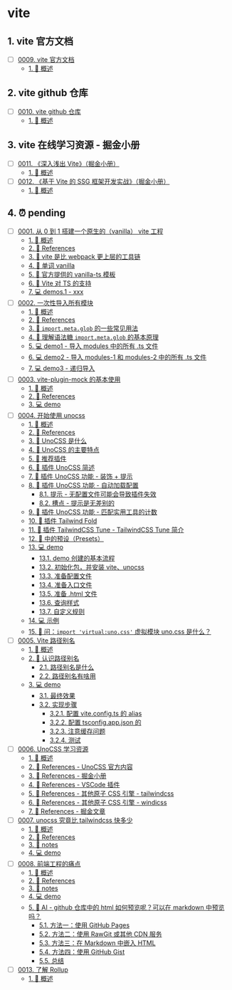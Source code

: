 # vite


## 1. vite 官方文档

- [ ] [0009. vite 官方文档](https://tdahuyou.github.io/TNotes.vite/notes/0009.%20vite%20%E5%AE%98%E6%96%B9%E6%96%87%E6%A1%A3/README)
  - [1. 📝 概述](https://tdahuyou.github.io/TNotes.vite/notes/0009.%20vite%20%E5%AE%98%E6%96%B9%E6%96%87%E6%A1%A3/README#1--概述)

## 2. vite github 仓库

- [ ] [0010. vite github 仓库](https://tdahuyou.github.io/TNotes.vite/notes/0010.%20vite%20github%20%E4%BB%93%E5%BA%93/README)
  - [1. 📝 概述](https://tdahuyou.github.io/TNotes.vite/notes/0010.%20vite%20github%20%E4%BB%93%E5%BA%93/README#1--概述)

## 3. vite 在线学习资源 - 掘金小册

- [ ] [0011. 《深入浅出 Vite》（掘金小册）](https://tdahuyou.github.io/TNotes.vite/notes/0011.%20%E3%80%8A%E6%B7%B1%E5%85%A5%E6%B5%85%E5%87%BA%20Vite%E3%80%8B%EF%BC%88%E6%8E%98%E9%87%91%E5%B0%8F%E5%86%8C%EF%BC%89/README)
  - [1. 📝 概述](https://tdahuyou.github.io/TNotes.vite/notes/0011.%20%E3%80%8A%E6%B7%B1%E5%85%A5%E6%B5%85%E5%87%BA%20Vite%E3%80%8B%EF%BC%88%E6%8E%98%E9%87%91%E5%B0%8F%E5%86%8C%EF%BC%89/README#1--概述)
- [ ] [0012. 《基于 Vite 的 SSG 框架开发实战》（掘金小册）](https://tdahuyou.github.io/TNotes.vite/notes/0012.%20%E3%80%8A%E5%9F%BA%E4%BA%8E%20Vite%20%E7%9A%84%20SSG%20%E6%A1%86%E6%9E%B6%E5%BC%80%E5%8F%91%E5%AE%9E%E6%88%98%E3%80%8B%EF%BC%88%E6%8E%98%E9%87%91%E5%B0%8F%E5%86%8C%EF%BC%89/README)
  - [1. 📝 概述](https://tdahuyou.github.io/TNotes.vite/notes/0012.%20%E3%80%8A%E5%9F%BA%E4%BA%8E%20Vite%20%E7%9A%84%20SSG%20%E6%A1%86%E6%9E%B6%E5%BC%80%E5%8F%91%E5%AE%9E%E6%88%98%E3%80%8B%EF%BC%88%E6%8E%98%E9%87%91%E5%B0%8F%E5%86%8C%EF%BC%89/README#1--概述)

## 4. ⏰ pending

- [ ] [0001. 从 0 到 1 搭建一个原生的（vanilla） vite 工程](https://tdahuyou.github.io/TNotes.vite/notes/0001.%20%E4%BB%8E%200%20%E5%88%B0%201%20%E6%90%AD%E5%BB%BA%E4%B8%80%E4%B8%AA%E5%8E%9F%E7%94%9F%E7%9A%84%EF%BC%88vanilla%EF%BC%89%20vite%20%E5%B7%A5%E7%A8%8B/README)
  - [1. 📝 概述](https://tdahuyou.github.io/TNotes.vite/notes/0001.%20%E4%BB%8E%200%20%E5%88%B0%201%20%E6%90%AD%E5%BB%BA%E4%B8%80%E4%B8%AA%E5%8E%9F%E7%94%9F%E7%9A%84%EF%BC%88vanilla%EF%BC%89%20vite%20%E5%B7%A5%E7%A8%8B/README#1--概述)
  - [2. 🔗 References](https://tdahuyou.github.io/TNotes.vite/notes/0001.%20%E4%BB%8E%200%20%E5%88%B0%201%20%E6%90%AD%E5%BB%BA%E4%B8%80%E4%B8%AA%E5%8E%9F%E7%94%9F%E7%9A%84%EF%BC%88vanilla%EF%BC%89%20vite%20%E5%B7%A5%E7%A8%8B/README#2--references)
  - [3. 📒 vite 是比 webpack 更上层的工具链](https://tdahuyou.github.io/TNotes.vite/notes/0001.%20%E4%BB%8E%200%20%E5%88%B0%201%20%E6%90%AD%E5%BB%BA%E4%B8%80%E4%B8%AA%E5%8E%9F%E7%94%9F%E7%9A%84%EF%BC%88vanilla%EF%BC%89%20vite%20%E5%B7%A5%E7%A8%8B/README#3--vite-是比-webpack-更上层的工具链)
  - [4. 📒 单词 vanilla](https://tdahuyou.github.io/TNotes.vite/notes/0001.%20%E4%BB%8E%200%20%E5%88%B0%201%20%E6%90%AD%E5%BB%BA%E4%B8%80%E4%B8%AA%E5%8E%9F%E7%94%9F%E7%9A%84%EF%BC%88vanilla%EF%BC%89%20vite%20%E5%B7%A5%E7%A8%8B/README#4--单词-vanilla)
  - [5. 📒 官方提供的 vanilla-ts 模板](https://tdahuyou.github.io/TNotes.vite/notes/0001.%20%E4%BB%8E%200%20%E5%88%B0%201%20%E6%90%AD%E5%BB%BA%E4%B8%80%E4%B8%AA%E5%8E%9F%E7%94%9F%E7%9A%84%EF%BC%88vanilla%EF%BC%89%20vite%20%E5%B7%A5%E7%A8%8B/README#5--官方提供的-vanilla-ts-模板)
  - [6. 📒 Vite 对 TS 的支持](https://tdahuyou.github.io/TNotes.vite/notes/0001.%20%E4%BB%8E%200%20%E5%88%B0%201%20%E6%90%AD%E5%BB%BA%E4%B8%80%E4%B8%AA%E5%8E%9F%E7%94%9F%E7%9A%84%EF%BC%88vanilla%EF%BC%89%20vite%20%E5%B7%A5%E7%A8%8B/README#6--vite-对-ts-的支持)
  - [7. 💻 demos.1 - xxx](https://tdahuyou.github.io/TNotes.vite/notes/0001.%20%E4%BB%8E%200%20%E5%88%B0%201%20%E6%90%AD%E5%BB%BA%E4%B8%80%E4%B8%AA%E5%8E%9F%E7%94%9F%E7%9A%84%EF%BC%88vanilla%EF%BC%89%20vite%20%E5%B7%A5%E7%A8%8B/README#7--demos1---xxx)
- [ ] [0002. 一次性导入所有模块](https://tdahuyou.github.io/TNotes.vite/notes/0002.%20%E4%B8%80%E6%AC%A1%E6%80%A7%E5%AF%BC%E5%85%A5%E6%89%80%E6%9C%89%E6%A8%A1%E5%9D%97/README)
  - [1. 📝 概述](https://tdahuyou.github.io/TNotes.vite/notes/0002.%20%E4%B8%80%E6%AC%A1%E6%80%A7%E5%AF%BC%E5%85%A5%E6%89%80%E6%9C%89%E6%A8%A1%E5%9D%97/README#1--概述)
  - [2. 🔗 References](https://tdahuyou.github.io/TNotes.vite/notes/0002.%20%E4%B8%80%E6%AC%A1%E6%80%A7%E5%AF%BC%E5%85%A5%E6%89%80%E6%9C%89%E6%A8%A1%E5%9D%97/README#2--references)
  - [3. 📒 `import.meta.glob` 的一些常见用法](https://tdahuyou.github.io/TNotes.vite/notes/0002.%20%E4%B8%80%E6%AC%A1%E6%80%A7%E5%AF%BC%E5%85%A5%E6%89%80%E6%9C%89%E6%A8%A1%E5%9D%97/README#3--importmetaglob-的一些常见用法)
  - [4. 📒 理解语法糖 `import.meta.glob` 的基本原理](https://tdahuyou.github.io/TNotes.vite/notes/0002.%20%E4%B8%80%E6%AC%A1%E6%80%A7%E5%AF%BC%E5%85%A5%E6%89%80%E6%9C%89%E6%A8%A1%E5%9D%97/README#4--理解语法糖-importmetaglob-的基本原理)
  - [5. 💻 demo1 - 导入 modules 中的所有 .ts 文件](https://tdahuyou.github.io/TNotes.vite/notes/0002.%20%E4%B8%80%E6%AC%A1%E6%80%A7%E5%AF%BC%E5%85%A5%E6%89%80%E6%9C%89%E6%A8%A1%E5%9D%97/README#5--demo1---导入-modules-中的所有-ts-文件)
  - [6. 💻 demo2 - 导入 modules-1 和 modules-2 中的所有 .ts 文件](https://tdahuyou.github.io/TNotes.vite/notes/0002.%20%E4%B8%80%E6%AC%A1%E6%80%A7%E5%AF%BC%E5%85%A5%E6%89%80%E6%9C%89%E6%A8%A1%E5%9D%97/README#6--demo2---导入-modules-1-和-modules-2-中的所有-ts-文件)
  - [7. 💻 demo3 - 递归导入](https://tdahuyou.github.io/TNotes.vite/notes/0002.%20%E4%B8%80%E6%AC%A1%E6%80%A7%E5%AF%BC%E5%85%A5%E6%89%80%E6%9C%89%E6%A8%A1%E5%9D%97/README#7--demo3---递归导入)
- [ ] [0003. vite-plugin-mock 的基本使用](https://tdahuyou.github.io/TNotes.vite/notes/0003.%20vite-plugin-mock%20%E7%9A%84%E5%9F%BA%E6%9C%AC%E4%BD%BF%E7%94%A8/README)
  - [1. 📝 概述](https://tdahuyou.github.io/TNotes.vite/notes/0003.%20vite-plugin-mock%20%E7%9A%84%E5%9F%BA%E6%9C%AC%E4%BD%BF%E7%94%A8/README#1--概述)
  - [2. 🔗 References](https://tdahuyou.github.io/TNotes.vite/notes/0003.%20vite-plugin-mock%20%E7%9A%84%E5%9F%BA%E6%9C%AC%E4%BD%BF%E7%94%A8/README#2--references)
  - [3. 💻 demo](https://tdahuyou.github.io/TNotes.vite/notes/0003.%20vite-plugin-mock%20%E7%9A%84%E5%9F%BA%E6%9C%AC%E4%BD%BF%E7%94%A8/README#3--demo)
- [ ] [0004. 开始使用 unocss](https://tdahuyou.github.io/TNotes.vite/notes/0004.%20%E5%BC%80%E5%A7%8B%E4%BD%BF%E7%94%A8%20unocss/README)
  - [1. 📝 概述](https://tdahuyou.github.io/TNotes.vite/notes/0004.%20%E5%BC%80%E5%A7%8B%E4%BD%BF%E7%94%A8%20unocss/README#1--概述)
  - [2. 🔗 References](https://tdahuyou.github.io/TNotes.vite/notes/0004.%20%E5%BC%80%E5%A7%8B%E4%BD%BF%E7%94%A8%20unocss/README#2--references)
  - [3. 📒 UnoCSS 是什么](https://tdahuyou.github.io/TNotes.vite/notes/0004.%20%E5%BC%80%E5%A7%8B%E4%BD%BF%E7%94%A8%20unocss/README#3--unocss-是什么)
  - [4. 📒 UnoCSS 的主要特点](https://tdahuyou.github.io/TNotes.vite/notes/0004.%20%E5%BC%80%E5%A7%8B%E4%BD%BF%E7%94%A8%20unocss/README#4--unocss-的主要特点)
  - [5. 📒 推荐插件](https://tdahuyou.github.io/TNotes.vite/notes/0004.%20%E5%BC%80%E5%A7%8B%E4%BD%BF%E7%94%A8%20unocss/README#5--推荐插件)
  - [6. 📒 插件 UnoCSS 简述](https://tdahuyou.github.io/TNotes.vite/notes/0004.%20%E5%BC%80%E5%A7%8B%E4%BD%BF%E7%94%A8%20unocss/README#6--插件-unocss-简述)
  - [7. 📒 插件 UnoCSS 功能 - 装饰 + 提示](https://tdahuyou.github.io/TNotes.vite/notes/0004.%20%E5%BC%80%E5%A7%8B%E4%BD%BF%E7%94%A8%20unocss/README#7--插件-unocss-功能---装饰--提示)
  - [8. 📒 插件 UnoCSS 功能 - 自动加载配置](https://tdahuyou.github.io/TNotes.vite/notes/0004.%20%E5%BC%80%E5%A7%8B%E4%BD%BF%E7%94%A8%20unocss/README#8--插件-unocss-功能---自动加载配置)
    - [8.1. 提示 - 无配置文件可能会导致插件失效](https://tdahuyou.github.io/TNotes.vite/notes/0004.%20%E5%BC%80%E5%A7%8B%E4%BD%BF%E7%94%A8%20unocss/README#81-提示---无配置文件可能会导致插件失效)
    - [8.2. 槽点 - 提示是无差别的](https://tdahuyou.github.io/TNotes.vite/notes/0004.%20%E5%BC%80%E5%A7%8B%E4%BD%BF%E7%94%A8%20unocss/README#82-槽点---提示是无差别的)
  - [9. 📒 插件 UnoCSS 功能 - 匹配实用工具的计数](https://tdahuyou.github.io/TNotes.vite/notes/0004.%20%E5%BC%80%E5%A7%8B%E4%BD%BF%E7%94%A8%20unocss/README#9--插件-unocss-功能---匹配实用工具的计数)
  - [10. 📒 插件 Tailwind Fold](https://tdahuyou.github.io/TNotes.vite/notes/0004.%20%E5%BC%80%E5%A7%8B%E4%BD%BF%E7%94%A8%20unocss/README#10--插件-tailwind-fold)
  - [11. 📒 插件 TailwindCSS Tune - TailwindCSS Tune 简介](https://tdahuyou.github.io/TNotes.vite/notes/0004.%20%E5%BC%80%E5%A7%8B%E4%BD%BF%E7%94%A8%20unocss/README#11--插件-tailwindcss-tune---tailwindcss-tune-简介)
  - [12. 📒 中的预设（Presets）](https://tdahuyou.github.io/TNotes.vite/notes/0004.%20%E5%BC%80%E5%A7%8B%E4%BD%BF%E7%94%A8%20unocss/README#12--中的预设presets)
  - [13. 💻 demo](https://tdahuyou.github.io/TNotes.vite/notes/0004.%20%E5%BC%80%E5%A7%8B%E4%BD%BF%E7%94%A8%20unocss/README#13--demo)
    - [13.1. demo 创建的基本流程](https://tdahuyou.github.io/TNotes.vite/notes/0004.%20%E5%BC%80%E5%A7%8B%E4%BD%BF%E7%94%A8%20unocss/README#131-demo-创建的基本流程)
    - [13.2. 初始化包，并安装 vite、unocss](https://tdahuyou.github.io/TNotes.vite/notes/0004.%20%E5%BC%80%E5%A7%8B%E4%BD%BF%E7%94%A8%20unocss/README#132-初始化包并安装-viteunocss)
    - [13.3. 准备配置文件](https://tdahuyou.github.io/TNotes.vite/notes/0004.%20%E5%BC%80%E5%A7%8B%E4%BD%BF%E7%94%A8%20unocss/README#133-准备配置文件)
    - [13.4. 准备入口文件](https://tdahuyou.github.io/TNotes.vite/notes/0004.%20%E5%BC%80%E5%A7%8B%E4%BD%BF%E7%94%A8%20unocss/README#134-准备入口文件)
    - [13.5. 准备 .html 文件](https://tdahuyou.github.io/TNotes.vite/notes/0004.%20%E5%BC%80%E5%A7%8B%E4%BD%BF%E7%94%A8%20unocss/README#135-准备-html-文件)
    - [13.6. 查询样式](https://tdahuyou.github.io/TNotes.vite/notes/0004.%20%E5%BC%80%E5%A7%8B%E4%BD%BF%E7%94%A8%20unocss/README#136-查询样式)
    - [13.7. 自定义规则](https://tdahuyou.github.io/TNotes.vite/notes/0004.%20%E5%BC%80%E5%A7%8B%E4%BD%BF%E7%94%A8%20unocss/README#137-自定义规则)
  - [14. 💻 示例](https://tdahuyou.github.io/TNotes.vite/notes/0004.%20%E5%BC%80%E5%A7%8B%E4%BD%BF%E7%94%A8%20unocss/README#14--示例)
  - [15. 🤔 问：`import 'virtual:uno.css'` 虚拟模块 uno.css 是什么？](https://tdahuyou.github.io/TNotes.vite/notes/0004.%20%E5%BC%80%E5%A7%8B%E4%BD%BF%E7%94%A8%20unocss/README#15--问import-virtualunocss-虚拟模块-unocss-是什么)
- [ ] [0005. Vite 路径别名](https://tdahuyou.github.io/TNotes.vite/notes/0005.%20Vite%20%E8%B7%AF%E5%BE%84%E5%88%AB%E5%90%8D/README)
  - [1. 📝 概述](https://tdahuyou.github.io/TNotes.vite/notes/0005.%20Vite%20%E8%B7%AF%E5%BE%84%E5%88%AB%E5%90%8D/README#1--概述)
  - [2. 📒 认识路径别名](https://tdahuyou.github.io/TNotes.vite/notes/0005.%20Vite%20%E8%B7%AF%E5%BE%84%E5%88%AB%E5%90%8D/README#2--认识路径别名)
    - [2.1. 路径别名是什么](https://tdahuyou.github.io/TNotes.vite/notes/0005.%20Vite%20%E8%B7%AF%E5%BE%84%E5%88%AB%E5%90%8D/README#21-路径别名是什么)
    - [2.2. 路径别名有啥用](https://tdahuyou.github.io/TNotes.vite/notes/0005.%20Vite%20%E8%B7%AF%E5%BE%84%E5%88%AB%E5%90%8D/README#22-路径别名有啥用)
  - [3. 💻 demo](https://tdahuyou.github.io/TNotes.vite/notes/0005.%20Vite%20%E8%B7%AF%E5%BE%84%E5%88%AB%E5%90%8D/README#3--demo)
    - [3.1. 最终效果](https://tdahuyou.github.io/TNotes.vite/notes/0005.%20Vite%20%E8%B7%AF%E5%BE%84%E5%88%AB%E5%90%8D/README#31-最终效果)
    - [3.2. 实现步骤](https://tdahuyou.github.io/TNotes.vite/notes/0005.%20Vite%20%E8%B7%AF%E5%BE%84%E5%88%AB%E5%90%8D/README#32-实现步骤)
      - [3.2.1. 配置 vite.config.ts 的 alias](https://tdahuyou.github.io/TNotes.vite/notes/0005.%20Vite%20%E8%B7%AF%E5%BE%84%E5%88%AB%E5%90%8D/README#321-配置-viteconfigts-的-alias)
      - [3.2.2. 配置 tsconfig.app.json 的](https://tdahuyou.github.io/TNotes.vite/notes/0005.%20Vite%20%E8%B7%AF%E5%BE%84%E5%88%AB%E5%90%8D/README#322-配置-tsconfigappjson-的)
      - [3.2.3. 注意缓存问题](https://tdahuyou.github.io/TNotes.vite/notes/0005.%20Vite%20%E8%B7%AF%E5%BE%84%E5%88%AB%E5%90%8D/README#323-注意缓存问题)
      - [3.2.4. 测试](https://tdahuyou.github.io/TNotes.vite/notes/0005.%20Vite%20%E8%B7%AF%E5%BE%84%E5%88%AB%E5%90%8D/README#324-测试)
- [ ] [0006. UnoCSS 学习资源](https://tdahuyou.github.io/TNotes.vite/notes/0006.%20UnoCSS%20%E5%AD%A6%E4%B9%A0%E8%B5%84%E6%BA%90/README)
  - [1. 📝 概述](https://tdahuyou.github.io/TNotes.vite/notes/0006.%20UnoCSS%20%E5%AD%A6%E4%B9%A0%E8%B5%84%E6%BA%90/README#1--概述)
  - [2. 🔗 References - UnoCSS 官方内容](https://tdahuyou.github.io/TNotes.vite/notes/0006.%20UnoCSS%20%E5%AD%A6%E4%B9%A0%E8%B5%84%E6%BA%90/README#2--references---unocss-官方内容)
  - [3. 🔗 References - 掘金小册](https://tdahuyou.github.io/TNotes.vite/notes/0006.%20UnoCSS%20%E5%AD%A6%E4%B9%A0%E8%B5%84%E6%BA%90/README#3--references---掘金小册)
  - [4. 🔗 References - VSCode 插件](https://tdahuyou.github.io/TNotes.vite/notes/0006.%20UnoCSS%20%E5%AD%A6%E4%B9%A0%E8%B5%84%E6%BA%90/README#4--references---vscode-插件)
  - [5. 🔗 References - 其他原子 CSS 引擎 - tailwindcss](https://tdahuyou.github.io/TNotes.vite/notes/0006.%20UnoCSS%20%E5%AD%A6%E4%B9%A0%E8%B5%84%E6%BA%90/README#5--references---其他原子-css-引擎---tailwindcss)
  - [6. 🔗 References - 其他原子 CSS 引擎 - windicss](https://tdahuyou.github.io/TNotes.vite/notes/0006.%20UnoCSS%20%E5%AD%A6%E4%B9%A0%E8%B5%84%E6%BA%90/README#6--references---其他原子-css-引擎---windicss)
  - [7. 🔗 References - 掘金文章](https://tdahuyou.github.io/TNotes.vite/notes/0006.%20UnoCSS%20%E5%AD%A6%E4%B9%A0%E8%B5%84%E6%BA%90/README#7--references---掘金文章)
- [ ] [0007. unocss 究竟比 tailwindcss 快多少](https://tdahuyou.github.io/TNotes.vite/notes/0007.%20unocss%20%E7%A9%B6%E7%AB%9F%E6%AF%94%20tailwindcss%20%E5%BF%AB%E5%A4%9A%E5%B0%91/README)
  - [1. 📝 概述](https://tdahuyou.github.io/TNotes.vite/notes/0007.%20unocss%20%E7%A9%B6%E7%AB%9F%E6%AF%94%20tailwindcss%20%E5%BF%AB%E5%A4%9A%E5%B0%91/README#1--概述)
  - [2. 🔗 References](https://tdahuyou.github.io/TNotes.vite/notes/0007.%20unocss%20%E7%A9%B6%E7%AB%9F%E6%AF%94%20tailwindcss%20%E5%BF%AB%E5%A4%9A%E5%B0%91/README#2--references)
  - [3. 📒 notes](https://tdahuyou.github.io/TNotes.vite/notes/0007.%20unocss%20%E7%A9%B6%E7%AB%9F%E6%AF%94%20tailwindcss%20%E5%BF%AB%E5%A4%9A%E5%B0%91/README#3--notes)
  - [4. 💻 demo](https://tdahuyou.github.io/TNotes.vite/notes/0007.%20unocss%20%E7%A9%B6%E7%AB%9F%E6%AF%94%20tailwindcss%20%E5%BF%AB%E5%A4%9A%E5%B0%91/README#4--demo)
- [ ] [0008. 前端工程的痛点](https://tdahuyou.github.io/TNotes.vite/notes/0008.%20%E5%89%8D%E7%AB%AF%E5%B7%A5%E7%A8%8B%E7%9A%84%E7%97%9B%E7%82%B9/README)
  - [1. 📝 概述](https://tdahuyou.github.io/TNotes.vite/notes/0008.%20%E5%89%8D%E7%AB%AF%E5%B7%A5%E7%A8%8B%E7%9A%84%E7%97%9B%E7%82%B9/README#1--概述)
  - [2. 🔗 References](https://tdahuyou.github.io/TNotes.vite/notes/0008.%20%E5%89%8D%E7%AB%AF%E5%B7%A5%E7%A8%8B%E7%9A%84%E7%97%9B%E7%82%B9/README#2--references)
  - [3. 📒 notes](https://tdahuyou.github.io/TNotes.vite/notes/0008.%20%E5%89%8D%E7%AB%AF%E5%B7%A5%E7%A8%8B%E7%9A%84%E7%97%9B%E7%82%B9/README#3--notes)
  - [4. 💻 demo](https://tdahuyou.github.io/TNotes.vite/notes/0008.%20%E5%89%8D%E7%AB%AF%E5%B7%A5%E7%A8%8B%E7%9A%84%E7%97%9B%E7%82%B9/README#4--demo)
  - [5. 🤖 AI - github 仓库中的 html 如何预览呢？可以在 markdown 中预览吗？](https://tdahuyou.github.io/TNotes.vite/notes/0008.%20%E5%89%8D%E7%AB%AF%E5%B7%A5%E7%A8%8B%E7%9A%84%E7%97%9B%E7%82%B9/README#5--ai---github-仓库中的-html-如何预览呢可以在-markdown-中预览吗)
    - [5.1. 方法一：使用 GitHub Pages](https://tdahuyou.github.io/TNotes.vite/notes/0008.%20%E5%89%8D%E7%AB%AF%E5%B7%A5%E7%A8%8B%E7%9A%84%E7%97%9B%E7%82%B9/README#51-方法一使用-github-pages)
    - [5.2. 方法二：使用 RawGit 或其他 CDN 服务](https://tdahuyou.github.io/TNotes.vite/notes/0008.%20%E5%89%8D%E7%AB%AF%E5%B7%A5%E7%A8%8B%E7%9A%84%E7%97%9B%E7%82%B9/README#52-方法二使用-rawgit-或其他-cdn-服务)
    - [5.3. 方法三：在 Markdown 中嵌入 HTML](https://tdahuyou.github.io/TNotes.vite/notes/0008.%20%E5%89%8D%E7%AB%AF%E5%B7%A5%E7%A8%8B%E7%9A%84%E7%97%9B%E7%82%B9/README#53-方法三在-markdown-中嵌入-html)
    - [5.4. 方法四：使用 GitHub Gist](https://tdahuyou.github.io/TNotes.vite/notes/0008.%20%E5%89%8D%E7%AB%AF%E5%B7%A5%E7%A8%8B%E7%9A%84%E7%97%9B%E7%82%B9/README#54-方法四使用-github-gist)
    - [5.5. 总结](https://tdahuyou.github.io/TNotes.vite/notes/0008.%20%E5%89%8D%E7%AB%AF%E5%B7%A5%E7%A8%8B%E7%9A%84%E7%97%9B%E7%82%B9/README#55-总结)
- [ ] [0013. 了解 Rollup](https://tdahuyou.github.io/TNotes.vite/notes/0013.%20%E4%BA%86%E8%A7%A3%20Rollup/README)
  - [1. 📝 概述](https://tdahuyou.github.io/TNotes.vite/notes/0013.%20%E4%BA%86%E8%A7%A3%20Rollup/README#1--概述)
